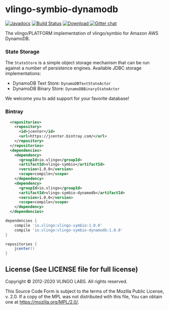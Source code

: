 # vlingo-symbio-dynamodb

[![Javadocs](http://javadoc.io/badge/io.vlingo/vlingo-symbio-dynamodb.svg?color=brightgreen)](http://javadoc.io/doc/io.vlingo/vlingo-symbio-dynamodb) [![Build Status](https://travis-ci.org/vlingo/vlingo-symbio-dynamodb.svg?branch=master)](https://travis-ci.org/vlingo/vlingo-symbio-dynamodb) [ ![Download](https://api.bintray.com/packages/vlingo/vlingo-platform-java/vlingo-symbio-dynamodb/images/download.svg) ](https://bintray.com/vlingo/vlingo-platform-java/vlingo-symbio-dynamodb/_latestVersion) [![Gitter chat](https://badges.gitter.im/gitterHQ/gitter.png)](https://gitter.im/vlingo-platform-java/symbio)

The vlingo/PLATFORM implementation of vlingo/symbio for Amazon AWS DynamoDB.

### State Storage
The `StateStore` is a simple object storage mechanism that can be run against a number of persistence engines.
Available JDBC storage implementations:

   - DynamoDB Text Store: `DynamoDBTextStateActor`
   - DynamoDB Binary Store: `DynamoDBBinaryStateActor`

We welcome you to add support for your favorite database!

### Bintray

```xml
  <repositories>
    <repository>
      <id>jcenter</id>
      <url>https://jcenter.bintray.com/</url>
    </repository>
  </repositories>
  <dependencies>
    <dependency>
      <groupId>io.vlingo</groupId>
      <artifactId>vlingo-symbio</artifactId>
      <version>1.0.0</version>
      <scope>compile</scope>
    </dependency>
    <dependency>
      <groupId>io.vlingo</groupId>
      <artifactId>vlingo-symbio-dynamodb</artifactId>
      <version>1.0.0</version>
      <scope>compile</scope>
    </dependency>
  </dependencies>
```

```gradle
dependencies {
    compile 'io.vlingo:vlingo-symbio:1.0.0'
    compile 'io.vlingo:vlingo-symbio-dynamodb:1.0.0'
}

repositories {
    jcenter()
}
```

License (See LICENSE file for full license)
-------------------------------------------
Copyright © 2012-2020 VLINGO LABS. All rights reserved.

This Source Code Form is subject to the terms of the
Mozilla Public License, v. 2.0. If a copy of the MPL
was not distributed with this file, You can obtain
one at https://mozilla.org/MPL/2.0/.
